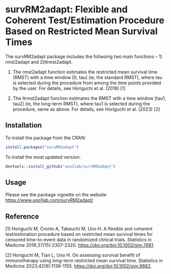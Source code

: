 
# survRM2adapt: Flexible and Coherent Test/Estimation Procedure Based on Restricted Mean Survival Times

The survRM2adapt package includes the follwoing two main functions – 1)
rmst2adapt and 2)ltrmst2adapt.

1)  The rmst2adapt function estimates the restricted mean survival time
    (RMST) with a time window \[0, tau\] (ie, the standard RMST), where
    tau is selected during the procedure from among the time points
    provided by the user. For details, see Horiguchi et al. (2018) \[1\]

2)  The ltrmst2adapt function estimates the RMST with a time window
    \[tau1, tau2\] (ie, the long-term RMST), where tau1 is selected
    during the procedure, same as above. For details, see Horiguchi et
    al. (2023) \[2\]

## Installation

To install the package from the CRAN:

``` r
install.packages("survRM2adapt")
```

To install the most updated version:

``` r
devtools::install_github("uno1lab/survRM2adapt")
```

## Usage

Please see the package vignette on the website
<https://www.uno1lab.com/survRM2adapt/>

## Reference

\[1\] Horiguchi M, Cronin A, Takeuchi M, Uno H. A flexible and coherent
test/estimation procedure based on restricted mean survival times for
censored time-to-event data in randomized clinical trials. Statistics in
Medicine 2018;37(15):2307-2320. <https://doi.org/doi:10.1002/sim.7661>.

\[2\] Horiguchi M, Tian L, Uno H. On assessing survival benefit of
immunotherapy using long-term restricted mean survival time. Statistics
in Medicine 2023;42(8):1139-1155.
<https://doi.org/doi:10.1002/sim.9662>.
